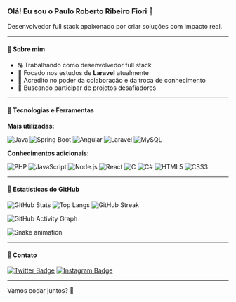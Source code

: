 ### Olá! Eu sou o Paulo Roberto Ribeiro Fiori 👋
Desenvolvedor full stack apaixonado por criar soluções com impacto real.

---

#### 🚀 Sobre mim
- 🔠 Trabalhando como desenvolvedor full stack
- 🌱 Focado nos estudos de **Laravel** atualmente
- 🤝 Acredito no poder da colaboração e da troca de conhecimento
- 🧹 Buscando participar de projetos desafiadores

---

#### 🔧 Tecnologias e Ferramentas

**Mais utilizadas:**

![Java](https://img.shields.io/badge/Java-ED8B00?style=for-the-badge&logo=java&logoColor=white)
![Spring Boot](https://img.shields.io/badge/Spring_Boot-6DB33F?style=for-the-badge&logo=springboot&logoColor=white)
![Angular](https://img.shields.io/badge/Angular-DD0031?style=for-the-badge&logo=angular&logoColor=white)
![Laravel](https://img.shields.io/badge/Laravel-FF2D20?style=for-the-badge&logo=laravel&logoColor=white)
![MySQL](https://img.shields.io/badge/MySQL-005C84?style=for-the-badge&logo=mysql&logoColor=white)

**Conhecimentos adicionais:**

![PHP](https://img.shields.io/badge/PHP-777BB4?style=for-the-badge&logo=php&logoColor=white)
![JavaScript](https://img.shields.io/badge/JavaScript-F7DF1E?style=for-the-badge&logo=javascript&logoColor=black)
![Node.js](https://img.shields.io/badge/Node.js-339933?style=for-the-badge&logo=node.js&logoColor=white)
![React](https://img.shields.io/badge/React-20232A?style=for-the-badge&logo=react&logoColor=61DAFB)
![C](https://img.shields.io/badge/C-00599C?style=for-the-badge&logo=c&logoColor=white)
![C#](https://img.shields.io/badge/C%23-239120?style=for-the-badge&logo=c-sharp&logoColor=white)
![HTML5](https://img.shields.io/badge/HTML5-E34F26?style=for-the-badge&logo=html5&logoColor=white)
![CSS3](https://img.shields.io/badge/CSS3-1572B6?style=for-the-badge&logo=css3&logoColor=white)

---

#### 💬 Estatísticas do GitHub

![GitHub Stats](https://github-readme-stats.vercel.app/api?username=paulinfiori&show_icons=true&theme=radical)
![Top Langs](https://github-readme-stats.vercel.app/api/top-langs/?username=paulinfiori&layout=compact&theme=radical)
![GitHub Streak](https://streak-stats.demolab.com/?user=paulinfiori&theme=radical)

![GitHub Activity Graph](https://github-readme-activity-graph.vercel.app/graph?username=paulinfiori&theme=radical)

![Snake animation](https://github.com/paulinfiori/paulinfiori/blob/output/github-contribution-grid-snake.svg)

---

#### 👤 Contato
[![Twitter Badge](https://img.shields.io/badge/-@PauloFioriDev-1DA1F2?style=flat-square&logo=twitter&logoColor=white&link=https://twitter.com/PauloFioriDev)](https://twitter.com/PauloFioriDev)
[![Instagram Badge](https://img.shields.io/badge/-@paulofiori20-E4405F?style=flat-square&logo=Instagram&logoColor=white&link=https://www.instagram.com/paulofiori20)](https://www.instagram.com/paulofiori20)

---

Vamos codar juntos? 🚀
